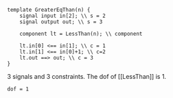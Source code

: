 ```
template GreaterEqThan(n) {
    signal input in[2]; \\ s = 2
    signal output out; \\ s = 3

    component lt = LessThan(n); \\ component

    lt.in[0] <== in[1]; \\ c = 1
    lt.in[1] <== in[0]+1; \\ c=2
    lt.out ==> out; \\ c = 3
}
```
3 signals and 3 constraints. The dof of [[LessThan]] is 1.

`dof = 1`